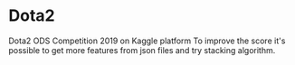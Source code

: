 # Dota2
Dota2 ODS Competition 2019 on Kaggle platform
To improve the score it's possible to get more features from json files and try stacking algorithm. 
